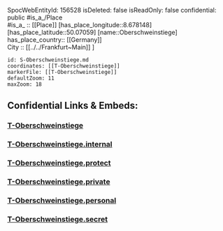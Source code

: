 ﻿---
location: [50.07059,8.678148] 
type: Station 
mapzoom: [8,18] 
mapmarker: tram 
tags:
- geo/station/tram
---
SpocWebEntityId: 156528
isDeleted: false
isReadOnly: false
confidential: public
#is_a_/Place  
#is_a_ :: [[Place]] 
[has_place_longitude::8.678148] 
[has_place_latitude::50.07059] 
[name::Oberschweinstiege] 
has_place_country:: [[Germany]]  
City :: [[../../Frankfurt~Main]] ] 


```leaflet
id: S-Oberschweinstiege.md
coordinates: [[T-Oberschweinstiege]] 
markerFile: [[T-Oberschweinstiege]] 
defaultZoom: 11 
maxZoom: 18
```


## Confidential Links & Embeds: 

### [T-Oberschweinstiege](/_public/Earth/Continent/Europe/Europe~Central/Germany/Germany~West/Hessen/counties~Hessen/Frankfurt~Main/Stations-FFM~T/T-Oberschweinstiege.md) 

### [T-Oberschweinstiege.internal](/_internal/Earth/Continent/Europe/Europe~Central/Germany/Germany~West/Hessen/counties~Hessen/Frankfurt~Main/Stations-FFM~T/T-Oberschweinstiege.internal.md) 

### [T-Oberschweinstiege.protect](/_protect/Earth/Continent/Europe/Europe~Central/Germany/Germany~West/Hessen/counties~Hessen/Frankfurt~Main/Stations-FFM~T/T-Oberschweinstiege.protect.md) 

### [T-Oberschweinstiege.private](/_private/Earth/Continent/Europe/Europe~Central/Germany/Germany~West/Hessen/counties~Hessen/Frankfurt~Main/Stations-FFM~T/T-Oberschweinstiege.private.md) 

### [T-Oberschweinstiege.personal](/_personal/Earth/Continent/Europe/Europe~Central/Germany/Germany~West/Hessen/counties~Hessen/Frankfurt~Main/Stations-FFM~T/T-Oberschweinstiege.personal.md) 

### [T-Oberschweinstiege.secret](/_secret/Earth/Continent/Europe/Europe~Central/Germany/Germany~West/Hessen/counties~Hessen/Frankfurt~Main/Stations-FFM~T/T-Oberschweinstiege.secret.md) 
